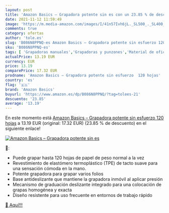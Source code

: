 ```yaml
---
layout: post
title: 'Amazon Basics – Grapadora potente sin es con un 23.85 % de descuento'
date: 2021-11-12 11:59:49
image: 'https://m.media-amazon.com/images/I/41n57Ivh6jL._SL500_._SL400_.jpg'
comments: true
category: ofertas
author: 'tole.es'
slug: 'B086N8PPNQ-es Amazon Basics – Grapadora potente sin esfuerzo 120 hojas'
sku: 'B086N8PPNQ-es'
tags: [ 'Grapadoras manuales','Grapadoras y punzones','Material de oficina','Oficina y papelería','amazon basics','grapadora', ]
actualPrice: 13.19 EUR
currency: EUR
price: 13.19
comparePrice: 17.32 EUR
prodname: 'Amazon Basics – Grapadora potente sin esfuerzo  120 hojas'
country: 'es'
flag: '🇪🇸'
brand: 'Amazon Basics'
buyurl: 'https://www.amazon.es/dp/B086N8PPNQ/?tag=tolees-21'
descuento: '23.85'
average: '13.19'
---
```


En este momento está [Amazon Basics – Grapadora potente sin esfuerzo  120 hojas](https://www.amazon.es/dp/B086N8PPNQ/?tag=tolees-21) a 13.19 EUR (original: 17.32 EUR) (23.85 %  de descuento) en el siguiente enlace!

[![Amazon Basics – Grapadora potente sin es](https://m.media-amazon.com/images/I/41n57Ivh6jL._SL500_._SL400_.jpg)](https://www.amazon.es/dp/B086N8PPNQ/?tag=tolees-21)

🔎:

- Puede grapar hasta 120 hojas de papel de peso normal a la vez
- Revestimiento de elastómero termoplástico (TPE) de tacto suave para una sensación cómoda en la mano.
- Potente grapadora para grapar varios folios
- Base antideslizante que mantiene la grapadora inmóvil al aplicar presión
- Mecanismo de graduación deslizante integrado para una colocación de grapas homogénea y exacta
- Diseño resistente para uso frecuente en entornos de trabajo rápido

[🛒 Aquí!!!](https://www.amazon.es/dp/B086N8PPNQ/?tag=tolees-21)
